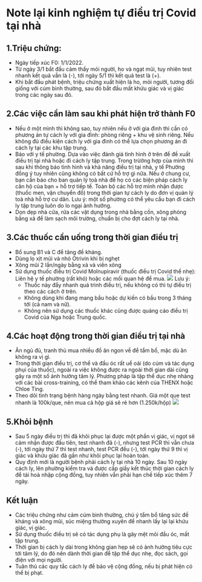 # Note lại kinh nghiệm tự điều trị Covid tại nhà


## 1.Triệu chứng:
 - Ngày tiếp xúc F0: 1/1/2022. 
 - Từ ngày 3/1 bắt đầu cảm thấy mỏi người, ho và ngạt mũi, tuy nhiên test nhanh kết quả vẫn là (-), tới ngày 5/1 thì kết quả test là (+).
 - Khi bắt đầu phát bệnh, triệu chứng xuất hiện là ho, mỏi người, tương đối giống với cúm bình thường, sau đó bắt đầu mất khứu giác và vị giác trong các ngày sau đó.


## 2.Các việc cần làm sau khi phát hiện trở thành F0

 - Nếu ở một mình thì không sao, tuy nhiên nếu ở với gia đình thì cần có phương án tự cách ly với gia đình: phòng riêng + khu vệ sinh riêng. Nếu không đủ điều kiện cách ly với gia đình có thể lựa chọn phương án đi cách ly tại các khu tập trung.
 - Báo với y tế phường. Dựa vào việc đánh giá tình hình ở trên để đề xuất điều trị tại nhà hoặc đi cách ly tập trung. Trong trừờng hợp của mình thì sau khi  thông báo tình hình và khả năng điều trị tại nhà, y tế Phường đồng ý tuy nhiên cũng không có bất cứ hỗ trợ gì nữa. Nếu ở chung cư, bạn cần báo cho ban quản lý toà nhà để họ có các biện pháp cách ly căn hộ của bạn + hỗ trợ tiếp tế. Toàn bộ các hỗ trợ mình nhận được (thuốc men, vận chuyển đồ) trong thời gian tự cách ly do đơn vị quản lý toà nhà hỗ trợ cư dân. Lưu ý: một số phường có thể  yêu cầu bạn đi cách ly tập trung luôn do lo ngại ảnh hưởng.
 - Dọn dẹp nhà cửa, rửa các vật dụng trong nhà bằng cồn, xông phòng bằng xả để làm sạch môi trường, chuẩn bị cho đợt cách ly tại nhà.

## 3.Các thuốc cần uống trong thời gian điều trị
 - Bổ sung B1 và C để tăng đề kháng.
 - Dùng lọ xịt mũi và nhỏ Otrivin khi bị nghẹt
 - Xông mũi 2 lần/ngày bằng xả và viên xông
 - Sử dụng thuốc điều trị Covid Molnupiravir (thuốc điều trị Covid thể nhẹ): Liên hệ y tế phường (rất khó) hoặc các mối quan hệ để mua. 
   <img src=https://i.imgur.com/D7fTmDl.jpg>
    Lưu ý: 
      - Thuốc này đẩy nhanh quá trình điều trị, nếu không có thì tự điều trị theo các cách ở trên.
      - Không dùng khi đang mang bầu hoặc dự kiến có bầu trong 3 tháng tới (cả nam và nữ).
      - Không nên sử dụng các thuốc khác cũng được quảng cáo điều trị Covid của Nga hoặc Trung quốc.

## 4.Các hoạt động trong thời gian điều trị tại nhà
 - Ăn ngủ đủ, tranh thủ mua nhiều đồ ăn ngon về để tẩm bổ, mặc dù ăn không ra vị gì.
 - Trong thời gian điều trị, cơ thể và đầu óc rất uể oải (do cúm và tác dụng phụi của thuốc), ngoài ra việc không được ra ngoài thời gian dài cũng gây ra một số ảnh hưởng tâm lý. Phương pháp là tập thể dục nhẹ nhàng với các bài cross-training, có thể tham khảo các kênh của THENX hoặc Chloe Ting.
 - Theo dõi tình trạng bệnh hàng ngày bằng test nhanh. Giá một que test nhanh là 100k/que, nên mua cả hộp giá sẽ rẻ hơn (1.250k/hộp)
   <img src=https://i.imgur.com/nOCtxDM.jpg>

## 5.Khỏi bệnh
 - Sau 5 ngày điều trị thì đã khôi phục lại được một phần vị giác, vị ngọt sẽ cảm nhận được đầu tiên, test nhanh đã (-), nhưng test PCR thì vẫn chưa (-), tới ngày thứ 7 thì test nhanh, test PCR đều (-), tới ngày thứ 9 thì vị giác và khứu giác đã gần như khôi phục lại hoàn toàn.
 - Quy định mới là người bệnh phải cách ly tại nhà 10 ngày. Sau 10 ngày cách ly, lên phường kiểm tra và được cấp giấy kết thúc thời gian cách ly để tái hoà nhập cộng đồng, tuy nhiên vẫn phải hạn chế tiếp xúc thêm 7 ngày.

## Kết luận
 - Các triệu chứng như cảm cúm bình thường, chú ý tẩm bổ tăng sức đề kháng và xông mũi, súc miệng thường xuyên để nhanh lấy lại lại khứu giác, vị giác. 
 - Sử dụng thuốc điều trị sẽ có tác dụng phụ là gây mệt mỏi đầu óc, mất tập trung.
 - Thời gian bị cách ly dài trong không gian hẹp sẽ có ảnh hưởng tiêu cực tới tâm lý, do đó nên dành thời gian để tập thể dục nhẹ, đọc sách, gọi điện với mọi người.
 - Tuân thủ các quy tắc cách ly để bảo vệ cộng đồng, nếu bị phát hiện có thể bị phạt.







